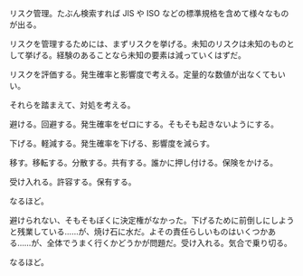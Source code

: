 リスク管理。たぶん検索すれば JIS や ISO などの標準規格を含めて様々なものが出る。

リスクを管理するためには、まずリスクを挙げる。未知のリスクは未知のものとして挙げる。経験のあることなら未知の要素は減っていくはずだ。

リスクを評価する。発生確率と影響度で考える。定量的な数値が出なくてもいい。

それらを踏まえて、対処を考える。

避ける。回避する。発生確率をゼロにする。そもそも起きないようにする。

下げる。軽減する。発生確率を下げる、影響度を減らす。

移す。移転する。分散する。共有する。誰かに押し付ける。保険をかける。

受け入れる。許容する。保有する。

なるほど。

避けられない、そもそもぼくに決定権がなかった。下げるために前倒しにしようと残業している……が、焼け石に水だ。よその責任らしいものはいくつかある……が、全体でうまく行くかどうかが問題だ。受け入れる。気合で乗り切る。

なるほど。
